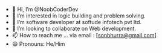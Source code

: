 - 👋 Hi, I’m @NoobCoderDev
- 👀 I’m interested in logic building and problem solving.
- 🌱 I’m software developer at softude infotech pvt ltd.
- 💞️ I’m looking to collaborate on Web development.
- 📫 How to reach me ... via email : [sonbhurra@gmail.com]
- 😄 Pronouns: He/Him

<!---
NoobCoderDev/NoobCoderDev is a ✨ special ✨ repository because its `README.md` (this file) appears on your GitHub profile.
You can click the Preview link to take a look at your changes.
--->
<!-- Noob Coder Dev  -->
